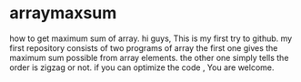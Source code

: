 # arraymaxsum
how to get maximum sum of array.
hi guys,
 This is my first try to github.
 my first repository consists of two programs of array
 the first one gives the maximum sum possible from array elements.
 the other one simply tells the order is zigzag or not.
 if you can optimize the code , You are welcome.
